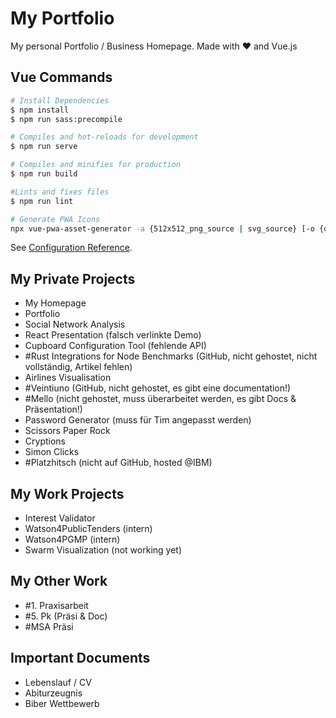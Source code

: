 # My Portfolio

My personal Portfolio / Business Homepage. Made with ♥ and Vue.js

## Vue Commands

``` bash
# Install Dependencies
$ npm install
$ npm run sass:precompile

# Compiles and hot-reloads for development
$ npm run serve

# Compiles and minifies for production
$ npm run build

#Lints and fixes files
$ npm run lint

# Generate PWA Icons
npx vue-pwa-asset-generator -a {512x512_png_source | svg_source} [-o {output_folder}]
```

See [Configuration Reference](https://cli.vuejs.org/config/).

## My Private Projects

- My Homepage
- Portfolio
- Social Network Analysis
- React Presentation (falsch verlinkte Demo)
- Cupboard Configuration Tool (fehlende API)
- #Rust Integrations for Node Benchmarks (GitHub, nicht gehostet, nicht vollständig, Artikel fehlen)
- Airlines Visualisation
- #Veintiuno (GitHub, nicht gehostet, es gibt eine documentation!)
- #Mello (nicht gehostet, muss überarbeitet werden, es gibt Docs & Präsentation!)
- Password Generator (muss für Tim angepasst werden)
- Scissors Paper Rock
- Cryptions
- Simon Clicks
- #Platzhitsch (nicht auf GitHub, hosted @IBM)

## My Work Projects

- Interest Validator
- Watson4PublicTenders (intern)
- Watson4PGMP (intern)
- Swarm Visualization (not working yet)

## My Other Work

- #1. Praxisarbeit
- #5. Pk (Präsi & Doc)
- #MSA Präsi

## Important Documents

- Lebenslauf / CV
- Abiturzeugnis
- Biber Wettbewerb
